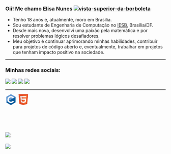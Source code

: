 
<html>
<h3>Oii! Me chamo Elisa Nunes <a href="https://imgbb.com/"><img src="https://i.ibb.co/qMHRZ1D/vista-superior-da-borboleta.png" alt="vista-superior-da-borboleta" border="0" width="25" /></a> </h3>
<ul>    
    <li>Tenho 18 anos e, atualmente, moro em Brasília.</li>
    <li>Sou estudante de Engenharia de Computação no <a href="https://www.iesb.br/" target="_blank">IESB</a>, Brasília/DF.</li>
    <li>Desde mais nova, desenvolvi uma paixão pela matemática e por resolver problemas lógicos desafiadores.</li>
    <li>Meu objetivo é continuar aprimorando minhas habilidades, contribuir para projetos de código aberto e, eventualmente, trabalhar em projetos que tenham impacto positivo na sociedade.</li>
</ul>

------------------------------------------------------------
<h3>Minhas redes sociais:</h3>
<div>
    <a href="https://www.linkedin.com/in/elisa-nunes-47a049293/" target="_blank"><img src="https://img.shields.io/badge/-Linkedin-%236CA2DB?style=for-the-badge&logo=linkedin&logoColor=white"/></a>
    <a href="https://www.instagram.com/elisanunes._/" target="_blank"><img src="https://img.shields.io/badge/-Instagram-%23CA94DB?style=for-the-badge&logo=instagram&logoColor=white"/></a>
    <a href="mailto:elisanunessf.04@gmail.com" target="_blank"><img src="https://img.shields.io/badge/-Gmail-%23DB7A7A?style=for-the-badge&logo=gmail&logoColor=white"/></a>
    <a href="https://replit.com/@elisanuness" target="_blank"><img src="https://img.shields.io/badge/-Replit-%23DB814F?style=for-the-badge&logo=replit&logoColor=white"/></a>
</div>


------------------------------------------------------------
<div>
    <img src="https://raw.githubusercontent.com/devicons/devicon/55609aa5bd817ff167afce0d965585c92040787a/icons/c/c-original.svg" width="35"/>
    <img src="https://raw.githubusercontent.com/devicons/devicon/master/icons/html5/html5-original.svg" width="35"/>
</div>

<br></br>
<br></br>
    <img src="https://github-readme-stats.vercel.app/api/top-langs/?username=elisanuness&layout=compact&locale=pt-br&bg_color=82c2aa&title_color=ffffff&text_color=178059" /> 
    <br></br>
    <img src="https://github-readme-stats.vercel.app/api?username=elisanuness&show_icons=true&hide=contribs,prs&locale=pt-br&bg_color=82c2aa&title_color=ffffff&text_color=178059&icon_color=ffffff" />


</html>
<!--
**elisanuness/elisanuness** is a ✨ _special_ ✨ repository because its `README.md` (this file) appears on your GitHub profile.

Here are some ideas to get you started:

- 🔭 I’m currently working on ...
- 🌱 I’m currently learning ...
- 👯 I’m looking to collaborate on ...
- 🤔 I’m looking for help with ...
- 💬 Ask me about ...
- 📫 How to reach me: ...
- 😄 Pronouns: ...
- ⚡ Fun fact: ...
-->

